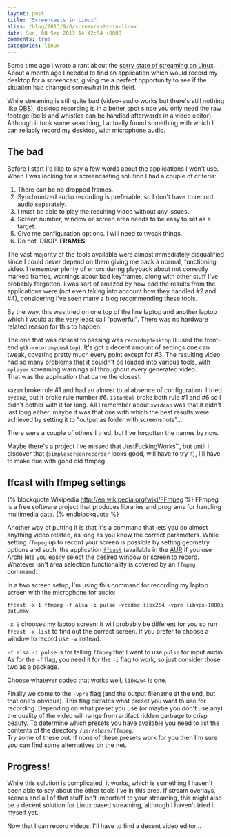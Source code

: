 ```yaml
---
layout: post
title: "Screencasts in Linux"
alias: /blog/2013/9/8/screencasts-in-linux
date: Sun, 08 Sep 2013 14:42:54 +0000
comments: true
categories: linux
---
```

Some time ago I wrote a rant about the
[sorry state of streaming on Linux](
/blog/2012/03/15/when-the-tools-just-dont-work/). About a month ago I needed to
find an application which would record my desktop for a screencast, giving me
a perfect opportunity to see if the situation had changed somewhat in this
field.

While streaming is still quite bad (video+audio works but there's still nothing
like [OBS](http://obsproject.com/)), desktop recording is in a better spot
since you only need the raw footage (bells and whistles can be handled
afterwards in a video editor). Although it took some searching, I actually
found something with which I can reliably record my desktop, with microphone
audio.

<!--more-->

## The bad

Before I start I'd like to say a few words about the applications I won't use.
When I was looking for a screencasting solution I had a couple of criteria:

1. There can be no dropped frames.
2. Synchronized audio recording is preferable, so I don't have to record audio separately.
3. I must be able to play the resulting video without any issues.
4. Screen number, window or screen area needs to be easy to set as a target.
5. Give me configuration options. I will need to tweak things.
6. Do not. DROP. **FRAMES**.

The vast majority of the tools available were almost immediately disqualified
since I could *never* depend on them giving me back a normal, functioning,
video. I remember plenty of errors during playback about not correctly marked
frames, warnings about bad keyframes, along with other stuff I've probably
forgotten. I was sort of amazed by how bad the results from the applications
were (not even taking into account how they handled #2 and #4), considering
I've seen many a blog recommending these tools.

By the way, this was tried on one top of the line laptop and another laptop
which I would at the very least call "powerful". There was no hardware related
reason for this to happen.

The one that was closest to passing was `recordmydesktop` (I used the front-end
`gtk-recordmydesktop`). It's got a decent amount of settings one can tweak,
covering pretty much every point except for #3. The resulting video had so many
problems that it couldn't be loaded into various tools, with `mplayer`
screaming warnings all throughout every generated video.  
That was the application that came the closest.

`kazam` broke rule #1 and had an almost total absence of configuration. I tried
`byzanz`, but it broke rule number #6. `istanbul` broke both rule #1 and #6 so
I didn't bother with it for long. All I remember about `xvidcap` was that it
didn't last long either; maybe it was that one with which the best results were
achieved by setting it to "output as folder with screenshots"...

There were a couple of others I tried, but I've forgotten the names by now.

Maybe there's a project I've missed that JustFuckingWorks™, but until
I discover that (`simplescreenrecorder` looks good, will have to try it), I'll
have to make due with good old ffmpeg.

## ffcast with ffmpeg settings

{% blockquote Wikipedia http://en.wikipedia.org/wiki/FFmpeg %}
FFmpeg is a free software project that produces libraries and programs for handling multimedia data.
{% endblockquote %}

Another way of putting it is that it's a command that lets you do almost
anything video related, as long as you know the correct parameters. While
setting `ffmpeg` up to record your screen is possible by setting geometry
options and such, the application [`ffcast`](
https://github.com/lolilolicon/FFcast2) (available in the [AUR](
https://aur.archlinux.org/packages/ffcast/) if you use Arch) lets you easily
select the desired window or screen to record. Whatever isn't area selection
functionality is covered by an `ffmpeg` command.

In a two screen setup, I'm using this command for recording my laptop screen
with the microphone for audio:

    ffcast -x 1 ffmpeg -f alsa -i pulse -vcodec libx264 -vpre libvpx-1080p out.mkv

`-x 0` chooses my laptop screen; it will probably be different for you so run
`ffcast -x list` to find out the correct screen. If you prefer to choose
a window to record use `-w` instead.

`-f alsa -i pulse` is for telling `ffmpeg` that I want to use `pulse` for input
audio. As for the `-f` flag, you need it for the `-i` flag to work, so just
consider those two as a package.

Choose whatever codec that works well, `libx264` is one.

Finally we come to the `-vpre` flag (and the output filename at the end, but
that one's obvious). This flag dictates what preset you want to use for
recording. Depending on what preset you use (or maybe you don't use any) the
quality of the video will range from artifact ridden garbage to crisp beauty.
To determine which presets you have available you need to list the contents of
the directory `/usr/share/ffmpeg`.  
Try some of these out. If none of these presets work for you then I'm sure you
can find some alternatives on the net.

## Progress!

While this solution is complicated, it works, which is something I haven't been
able to say about the other tools I've in this area. If stream overlays, scenes
and all of that stuff isn't important to your streaming, this might also be
a decent solution for Linux based streaming, although I haven't tried it myself
yet.

Now that I can record videos, I'll have to find a decent video editor...
